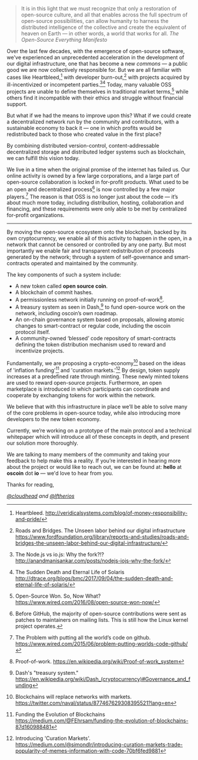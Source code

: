 
> It is in this light that we must recognize that only a restoration of open-source culture, and all that enables across the full spectrum of open-source possibilities, can allow humanity to harness the distributed intelligence of the collective and create the equivalent of heaven on Earth — in other words, a world that works for all.
<cite>The Open-Source Everything Manifesto</cite>

Over the last few decades, with the emergence of open-source software, we've experienced an unprecedented acceleration in the development of our digital infrastructure, one that has become a new *commons* — a public good we are now collectively responsible for. But we are all familiar with cases like Heartbleed,[^1] with developer burn-out,[^2] with projects acquired by ill-incentivized or incompetent parties.[^3][^4] Today, many valuable OSS projects are unable to define themselves in traditional market terms,[^5] while others find it incompatible with their ethics and struggle without financial support.

But what if we had the means to improve upon this? What if we could create a decentralized network run by the community and contributors, with a sustainable economy to back it — one in which profits would be redistributed back to those who created value in the first place?

By combining distributed version-control, content-addressable decentralized storage and distributed ledger systems such as blockchain, we can fulfill this vision today.

We live in a time when the original promise of the internet has failed us. Our online activity is owned by a few large corporations, and a large part of open-source collaboration is locked in for-profit products. What used to be an open and decentralized process[^6] is now controlled by a few major players.[^7] The reason is that OSS is no longer just about the code — it’s about much more today, including distribution, hosting, collaboration and financing, and these requirements were only able to be met by centralized for-profit organizations.

<hr class="skip"/>

By moving the open-source ecosystem onto the blockchain, backed by its own cryptocurrency, we enable all of this activity to happen in the open, in a network that cannot be censored or controlled by any one party. But most importantly we enable fair and transparent redistribution of proceeds generated by the network; through a system of self-governance and smart-contracts operated and maintained by the community.

The key components of such a system include:

* A new token called **open source coin**.
* A blockchain of commit hashes.
* A permissionless network initially running on proof-of-work[^8].
* A treasury system as seen in Dash,[^9] to fund open-source work on the network, including oscoin’s own roadmap.
* An on-chain governance system based on proposals, allowing atomic changes to smart-contract or regular code, including the oscoin protocol itself.
* A community-owned ‘blessed’ code repository of smart-contracts defining the token distribution mechanism used to reward and incentivize projects.

Fundamentally, we are proposing a crypto-economy[^10] based on the ideas of 'inflation funding'[^11] and 'curation markets.'[^12] By design, token supply increases at a predefined rate through minting. These newly minted tokens are used to reward open-source projects. Furthermore, an open marketplace is introduced in which participants can coordinate and cooperate by exchanging tokens for work within the network.

We believe that with this infrastructure in place we’ll be able to solve many of the core problems in open-source today, while also introducing more developers to the new token economy.

Currently, we’re working on a prototype of the main protocol and a technical whitepaper which will introduce all of these concepts in depth, and present our solution more thoroughly.

We are talking to many members of the community and taking your feedback to help make this a reality. If you’re interested in hearing more about the project or would like to reach out, we can be found at: **hello** at **oscoin** dot **io** — we'd love to hear from you.

Thanks for reading,

<cite>[@cloudhead](https://twitter.com/cloudhead) and [@lftherios](https://twitter.com/lftherios)</cite>

[^1]: Heartbleed. <http://veridicalsystems.com/blog/of-money-responsibility-and-pride/>
[^2]: Roads and Bridges. The Unseen labor behind our digital infrastructure <https://www.fordfoundation.org/library/reports-and-studies/roads-and-bridges-the-unseen-labor-behind-our-digital-infrastructure/>
[^3]: The Node.js vs io.js: Why the fork?!? <http://anandmanisankar.com/posts/nodejs-iojs-why-the-fork/>
[^4]: The Sudden Death and Eternal Life of Solaris <http://dtrace.org/blogs/bmc/2017/09/04/the-sudden-death-and-eternal-life-of-solaris/>
[^5]: Open-Source Won. So, Now What? <https://www.wired.com/2016/08/open-source-won-now/>
[^6]: Before GitHub, the majority of open-source contributions were sent as patches to maintainers on mailing lists. This is still how the Linux kernel project operates.
[^7]: The Problem with putting all the world’s code on github. <https://www.wired.com/2015/06/problem-putting-worlds-code-github/>
[^8]: Proof-of-work. <https://en.wikipedia.org/wiki/Proof-of-work_system>
[^9]: Dash's "treasury system." <https://en.wikipedia.org/wiki/Dash_(cryptocurrency)#Governance_and_funding>
[^10]: Blockchains will replace networks with markets. <https://twitter.com/naval/status/877467629308395521?lang=en>
[^11]: Funding the Evolution of Blockchains <https://medium.com/@FEhrsam/funding-the-evolution-of-blockchains-87d160988481>
[^12]: Introducing 'Curation Markets'. <https://medium.com/@simondlr/introducing-curation-markets-trade-popularity-of-memes-information-with-code-70bf6fed9881>
